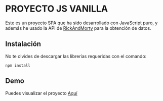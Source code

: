 # PROYECTO JS VANILLA
Este es un proyecto SPA que ha sido desarrollado con JavaScript puro, y además he usado la API de [RickAndMorty](https://rickandmortyapi.com/) para la obtención de datos.

## Instalación
No te olvides de descargar las librerías requeridas con el comando:
```
npm install
```
## Demo
Puedes visualizar el proyecto [Aquí](https://jorge-llanque.github.io/JavaScript-Vanilla/)
